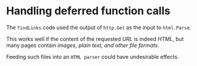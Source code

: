 # Handling deferred function calls

The `findLinks` code used the output of `http.Get` as the input to `html.Parse`.

This works well if the content of the requested *URL* is indeed *HTML*, but many pages contain *images, plain text, and other file formats*.

Feeding such files into an `HTML parser` could have undesirable effects.
